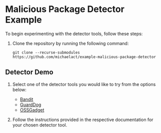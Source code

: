 # Malicious Package Detector Example

To begin experimenting with the detector tools, follow these steps:

1. Clone the repository by running the following command:

   `git clone --recurse-submodules https://github.com/michaelact/example-malicious-package-detector`

## Detector Demo

1. Select one of the detector tools you would like to try from the options below:
   - [Bandit](./docs/bandit)
   - [GuardDog](./docs/guarddog)
   - [OSSGadget](./docs/OSSGadget)

2. Follow the instructions provided in the respective documentation for your chosen detector tool.
